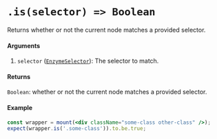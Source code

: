 # `.is(selector) => Boolean`

Returns whether or not the current node matches a provided selector.


#### Arguments

1. `selector` ([`EnzymeSelector`](../selector.md)): The selector to match.



#### Returns

`Boolean`: whether or not the current node matches a provided selector.



#### Example


```jsx
const wrapper = mount(<div className="some-class other-class" />);
expect(wrapper.is('.some-class')).to.be.true;
```

